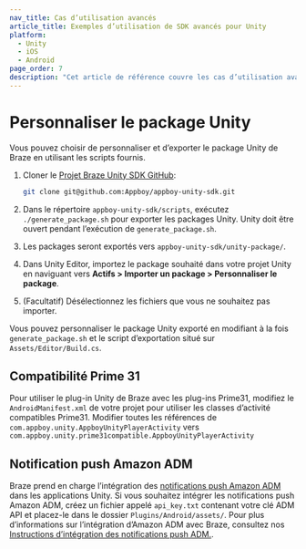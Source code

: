 ```yaml
---
nav_title: Cas d’utilisation avancés
article_title: Exemples d’utilisation de SDK avancés pour Unity
platform: 
  - Unity
  - iOS
  - Android
page_order: 7
description: "Cet article de référence couvre les cas d’utilisation avancés de SDK pour la plateforme Unity."
---
```


# Personnaliser le package Unity

Vous pouvez choisir de personnaliser et d’exporter le package Unity de Braze en utilisant les scripts fournis.

1. Cloner le [Projet Braze Unity SDK GitHub][1]:

	```bash
	git clone git@github.com:Appboy/appboy-unity-sdk.git
	```
2. Dans le répertoire `appboy-unity-sdk/scripts`, exécutez `./generate_package.sh` pour exporter les packages Unity. Unity doit être ouvert pendant l’exécution de `generate_package.sh`.
3. Les packages seront exportés vers `appboy-unity-sdk/unity-package/`.
4. Dans Unity Editor, importez le package souhaité dans votre projet Unity en naviguant vers **Actifs > Importer un package > Personnaliser le package**.
5. (Facultatif) Désélectionnez les fichiers que vous ne souhaitez pas importer.

Vous pouvez personnaliser le package Unity exporté en modifiant à la fois `generate_package.sh` et le script d’exportation situé sur `Assets/Editor/Build.cs`.

## Compatibilité Prime 31

Pour utiliser le plug-in Unity de Braze avec les plug-ins Prime31, modifiez le `AndroidManifest.xml` de votre projet pour utiliser les classes d’activité compatibles Prime31. Modifier toutes les références de
`com.appboy.unity.AppboyUnityPlayerActivity` vers `com.appboy.unity.prime31compatible.AppboyUnityPlayerActivity`

## Notification push Amazon ADM

Braze prend en charge l’intégration des [notifications push Amazon ADM ][10] dans les applications Unity. Si vous souhaitez intégrer les notifications push Amazon ADM, créez un fichier appelé `api_key.txt` contenant votre clé ADM API et placez-le dans le dossier `Plugins/Android/assets/`.  Pour plus d’informations sur l’intégration d’Amazon ADM avec Braze, consultez nos [Instructions d’intégration des notifications push ADM.][11].

[1]: https://github.com/appboy/appboy-unity-sdk
[10]: https://developer.amazon.com/public/apis/engage/device-messaging
[11]: {{site.baseurl}}/developer_guide/platform_integration_guides/unity/push_notifications/adm_push_notifications/
